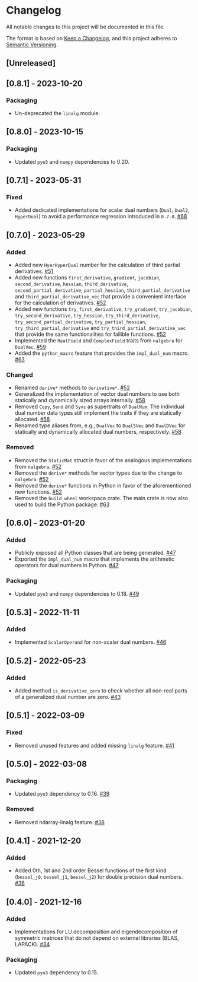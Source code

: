 # Changelog
All notable changes to this project will be documented in this file.

The format is based on [Keep a Changelog](https://keepachangelog.com/en/1.0.0/),
and this project adheres to [Semantic Versioning](https://semver.org/spec/v2.0.0.html).

## [Unreleased]

## [0.8.1] - 2023-10-20
### Packaging
- Un-deprecated the `linalg` module.

## [0.8.0] - 2023-10-15
### Packaging
- Updated `pyo3` and `numpy` dependencies to 0.20.

## [0.7.1] - 2023-05-31
### Fixed
- Added dedicated implementations for scalar dual numbers (`Dual`, `Dual2`, `HyperDual`) to avoid a performance regression introduced in `0.7.0`. [#68](https://github.com/itt-ustutt/num-dual/pull/68)

## [0.7.0] - 2023-05-29
### Added
- Added new `HyerHyperDual` number for the calculation of third partial derivatives. [#51](https://github.com/itt-ustutt/num-dual/pull/51)
- Added new functions `first_derivative`, `gradient`, `jacobian`, `second_derivative`, `hessian`, `third_derivative`, `second_partial_derivative`, `partial_hessian`, `third_partial_derivative` and `third_partial_derivative_vec` that provide a convenient interface for the calculation of derivatives. [#52](https://github.com/itt-ustutt/num-dual/pull/52)
- Added new functions `try_first_derivative`, `try_gradient`, `try_jacobian`, `try_second_derivative`, `try_hessian`, `try_third_derivative`, `try_second_partial_derivative`, `try_partial_hessian`, `try_third_partial_derivative` and `try_third_partial_derivative_vec` that provide the same functionalities for fallible functions. [#52](https://github.com/itt-ustutt/num-dual/pull/52)
- Implemented the `RealField` and `ComplexField` traits from `nalgebra` for `DualVec`. [#59](https://github.com/itt-ustutt/num-dual/pull/59)
- Added the `python_macro` feature that provides the `impl_dual_num` macro. [#63](https://github.com/itt-ustutt/num-dual/pull/63)

### Changed
- Renamed `derive*` methods to `derivative*`. [#52](https://github.com/itt-ustutt/num-dual/pull/52)
- Generalized the implementation of vector dual numbers to use both statically and dynamically sized arrays internally. [#58](https://github.com/itt-ustutt/num-dual/pull/58)
- Removed `Copy`, `Send` and `Sync` as supertraits of `DualNum`. The individual dual number data types still implement the traits if they are statically allocated. [#58](https://github.com/itt-ustutt/num-dual/pull/58)
- Renamed type aliases from, e.g., `DualVec` to `DualSVec` and `DualDVec` for statically and dynamically allocated dual numbers, respectively. [#58](https://github.com/itt-ustutt/num-dual/pull/58)

### Removed
- Removed the `StaticMat` struct in favor of the analogous implementations from `nalgebra`. [#52](https://github.com/itt-ustutt/num-dual/pull/52)
- Removed the `derive*` methods for vector types due to the change to `nalgebra`. [#52](https://github.com/itt-ustutt/num-dual/pull/52)
- Removed the `derive*` functions in Python in favor of the aforementioned new functions. [#52](https://github.com/itt-ustutt/num-dual/pull/52)
- Removed the `build_wheel` workspace crate. The main crate is now also used to build the Python package. [#63](https://github.com/itt-ustutt/num-dual/pull/63)

## [0.6.0] - 2023-01-20
### Added
- Publicly exposed all Python classes that are being generated. [#47](https://github.com/itt-ustutt/num-dual/pull/47)
- Exported the `impl_dual_num` macro that implements the arithmetic operators for dual numbers in Python. [#47](https://github.com/itt-ustutt/num-dual/pull/47)

### Packaging
- Updated `pyo3` and `numpy` dependencies to 0.18. [#49](https://github.com/itt-ustutt/num-dual/pull/49)

## [0.5.3] - 2022-11-11
### Added
- Implemented `ScalarOperand` for non-scalar dual numbers. [#46](https://github.com/itt-ustutt/num-dual/pull/46)

## [0.5.2] - 2022-05-23
### Added
- Added method `is_derivative_zero` to check whether all non-real parts of a generalized dual number are zero. [#43](https://github.com/itt-ustutt/num-dual/pull/43)

## [0.5.1] - 2022-03-09
### Fixed
- Removed unused features and added missing `linalg` feature. [#41](https://github.com/itt-ustutt/num-dual/pull/41)

## [0.5.0] - 2022-03-08
### Packaging
- Updated `pyo3` dependency to 0.16. [#39](https://github.com/itt-ustutt/num-dual/pull/39)

### Removed
-  Removed ndarray-linalg feature. [#38](https://github.com/itt-ustutt/num-dual/pull/38)

## [0.4.1] - 2021-12-20
### Added
- Added 0th, 1st and 2nd order Bessel functions of the first kind (`bessel_j0`, `bessel_j1`, `bessel_j2`) for double precision dual numbers. [#36](https://github.com/itt-ustutt/num-dual/pull/36)

## [0.4.0] - 2021-12-16
### Added
- Implementations for LU decomposition and eigendecomposition of symmetric matrices that do not depend on external libraries (BLAS, LAPACK). [#34](https://github.com/itt-ustutt/num-dual/pull/34)

### Packaging
- Updated `pyo3` dependency to 0.15.
